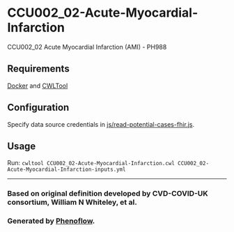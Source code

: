 # CCU002_02-Acute-Myocardial-Infarction

CCU002_02 Acute Myocardial Infarction (AMI) - PH988

## Requirements

[Docker](https://docs.docker.com/install/) and [CWLTool](https://github.com/common-workflow-language/cwltool#install)

## Configuration

Specify data source credentials in [js/read-potential-cases-fhir.js](js/read-potential-cases-fhir.js).

## Usage

Run: `cwltool CCU002_02-Acute-Myocardial-Infarction.cwl CCU002_02-Acute-Myocardial-Infarction-inputs.yml`

***

### Based on original definition developed by CVD-COVID-UK consortium, William N Whiteley, et al.
### Generated by [Phenoflow](https://kclhi.org/phenoflow).

